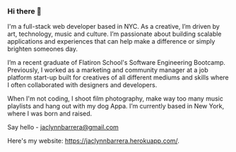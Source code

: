 ### Hi there 👋

I'm a full-stack web developer based in NYC. As a creative, I’m driven by art, technology, music and culture. I’m passionate about building scalable applications and experiences that can help make a difference or simply brighten someones day.

I’m a recent graduate of Flatiron School's Software Engineering Bootcamp. Previously, I worked as a marketing and community manager at a job platform start-up built for creatives of all different mediums and skills where I often collaborated with designers and developers.

When I'm not coding, I shoot film photography, make way too many music playlists and hang out with my dog Appa. I’m currently based in New York, where I was born and raised.

Say hello - jaclynnbarrera@gmail.com

Here's my website: https://jaclynnbarrera.herokuapp.com/. 
